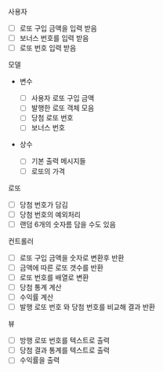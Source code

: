 사용자

-   [ ] 로또 구입 금액을 입력 받음
-   [ ] 보너스 번호를 입력 받음
-   [ ] 로또 번호 입력 받음

모델

-   변수

    -   [ ] 사용자 로또 구입 금액
    -   [ ] 발행한 로또 객체 모음
    -   [ ] 당첨 로또 번호
    -   [ ] 보너스 번호

-   상수
    -   [ ] 기본 출력 메시지들
    -   [ ] 로또의 가격

로또

-   [ ] 당첨 번호가 담김
-   [ ] 당첨 번호의 예외처리
-   [ ] 랜덤 6개의 숫자름 담을 수도 있음

컨트롤러

-   [ ] 로또 구입 금액을 숫자로 변환후 반환
-   [ ] 금액에 따른 로또 갯수를 반환
-   [ ] 로또 번호를 배열로 변환
-   [ ] 당첨 통계 계산
-   [ ] 수익률 계산
-   [ ] 발행 로또 번호 와 당첨 번호를 비교해 결과 반환

뷰

-   [ ] 방행 로또 번호를 텍스트로 출력
-   [ ] 당첨 결과 통계를 텍스트로 출력
-   [ ] 수익률을 출력
